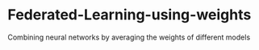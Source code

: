 # Federated-Learning-using-weights
Combining neural networks by averaging the weights of different models
